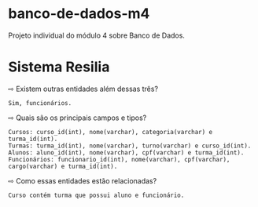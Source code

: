 # banco-de-dados-m4
Projeto individual do módulo 4 sobre Banco de Dados.

# Sistema Resilia
⇨ Existem outras entidades além dessas três?

    Sim, funcionários.

⇨ Quais são os principais campos e tipos?

    Cursos: curso_id(int), nome(varchar), categoria(varchar) e turma_id(int).
    Turmas: turma_id(int), nome(varchar), turno(varchar) e curso_id(int).
    Alunos: aluno_id(int), nome(varchar), cpf(varchar) e turma_id(int).
    Funcionários: funcionario_id(int), nome(varchar), cpf(varchar), cargo(varchar) e turma_id(int).

⇨ Como essas entidades estão relacionadas?

    Curso contém turma que possui aluno e funcionário.